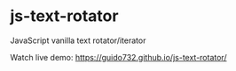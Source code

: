 # js-text-rotator
JavaScript vanilla text rotator/iterator

Watch live demo:
https://guido732.github.io/js-text-rotator/
